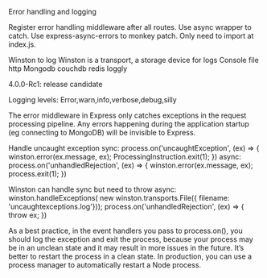 Error handling and logging

Register error handling middleware after all routes.
Use async wrapper to catch.
Use express-async-errors to monkey patch. Only need to import at index.js.

Winston to log
Winston is a transport, a storage device for logs
Console file http
Mongodb couchdb redis loggly

4.0.0-Rc1: release candidate


Logging levels:
Error,warn,info,verbose,debug,silly

The error middleware in Express only catches exceptions in the request processing pipeline. Any errors happening during the application startup (eg connecting to MongoDB) will be invisible to Express. 

Handle uncaught exception
sync:
process.on('uncaughtException', (ex) => {
 winston.error(ex.message, ex);
 ProcessingInstruction.exit(1);
})
async:
process.on('unhandledRejection', (ex) => {
 winston.error(ex.message, ex);
 process.exit(1);
})

Winston can handle sync but need to throw async:
winston.handleExceptions( new winston.transports.File({ filename: 'uncaughtexceptions.log'}));
process.on('unhandledRejection', (ex) => {
 throw ex;
})

As a best practice, in the event handlers you pass to process.on(), you should log the exception and exit the process, because your process may be in an unclean state and it may result in more issues in the future. It’s better to restart the process in a clean state. In production, you can use a process manager to automatically restart a Node process. 